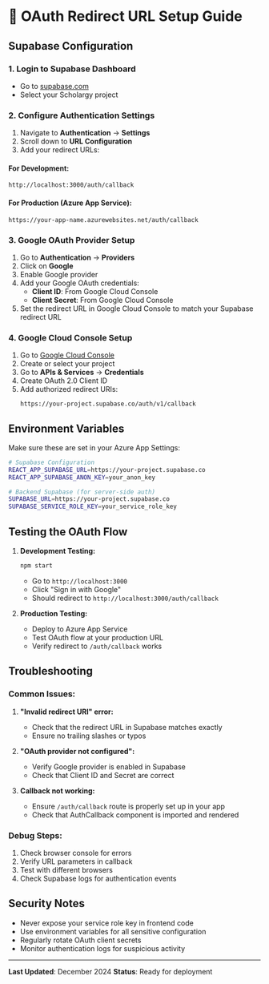 # 🔐 OAuth Redirect URL Setup Guide

## **Supabase Configuration**

### 1. **Login to Supabase Dashboard**
- Go to [supabase.com](https://supabase.com)
- Select your Scholargy project

### 2. **Configure Authentication Settings**
1. Navigate to **Authentication** → **Settings**
2. Scroll down to **URL Configuration**
3. Add your redirect URLs:

#### **For Development:**
```
http://localhost:3000/auth/callback
```

#### **For Production (Azure App Service):**
```
https://your-app-name.azurewebsites.net/auth/callback
```

### 3. **Google OAuth Provider Setup**
1. Go to **Authentication** → **Providers**
2. Click on **Google**
3. Enable Google provider
4. Add your Google OAuth credentials:
   - **Client ID**: From Google Cloud Console
   - **Client Secret**: From Google Cloud Console
5. Set the redirect URL in Google Cloud Console to match your Supabase redirect URL

### 4. **Google Cloud Console Setup**
1. Go to [Google Cloud Console](https://console.cloud.google.com)
2. Create or select your project
3. Go to **APIs & Services** → **Credentials**
4. Create OAuth 2.0 Client ID
5. Add authorized redirect URIs:
   ```
   https://your-project.supabase.co/auth/v1/callback
   ```

## **Environment Variables**

Make sure these are set in your Azure App Settings:

```bash
# Supabase Configuration
REACT_APP_SUPABASE_URL=https://your-project.supabase.co
REACT_APP_SUPABASE_ANON_KEY=your_anon_key

# Backend Supabase (for server-side auth)
SUPABASE_URL=https://your-project.supabase.co
SUPABASE_SERVICE_ROLE_KEY=your_service_role_key
```

## **Testing the OAuth Flow**

1. **Development Testing:**
   ```bash
   npm start
   ```
   - Go to `http://localhost:3000`
   - Click "Sign in with Google"
   - Should redirect to `http://localhost:3000/auth/callback`

2. **Production Testing:**
   - Deploy to Azure App Service
   - Test OAuth flow at your production URL
   - Verify redirect to `/auth/callback` works

## **Troubleshooting**

### **Common Issues:**

1. **"Invalid redirect URI" error:**
   - Check that the redirect URL in Supabase matches exactly
   - Ensure no trailing slashes or typos

2. **"OAuth provider not configured":**
   - Verify Google provider is enabled in Supabase
   - Check that Client ID and Secret are correct

3. **Callback not working:**
   - Ensure `/auth/callback` route is properly set up in your app
   - Check that AuthCallback component is imported and rendered

### **Debug Steps:**
1. Check browser console for errors
2. Verify URL parameters in callback
3. Test with different browsers
4. Check Supabase logs for authentication events

## **Security Notes**

- Never expose your service role key in frontend code
- Use environment variables for all sensitive configuration
- Regularly rotate OAuth client secrets
- Monitor authentication logs for suspicious activity

---

**Last Updated**: December 2024
**Status**: Ready for deployment
